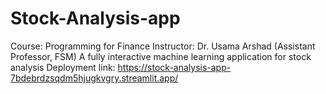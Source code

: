 # Stock-Analysis-app
Course: Programming for Finance 
Instructor: Dr. Usama Arshad (Assistant Professor, FSM)
A fully interactive machine learning application for stock analysis
Deployment link: https://stock-analysis-app-7bdebrdzsqdm5hjugkvgry.streamlit.app/
